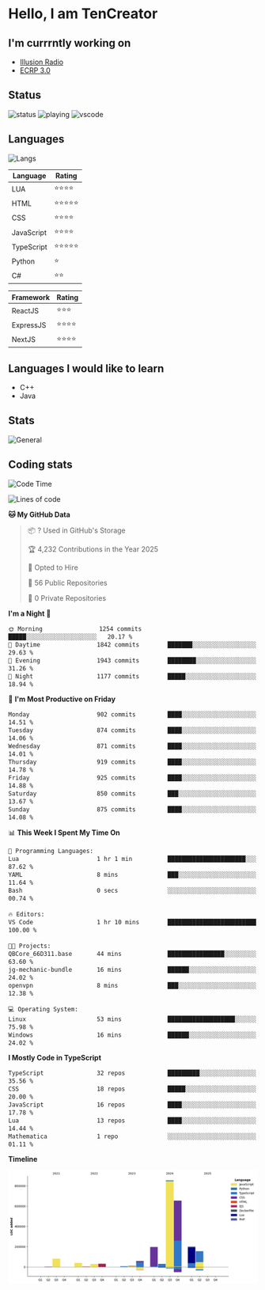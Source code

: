 # Hello, I am TenCreator

## I'm currrntly working on
- [Illusion Radio](https://illusionradio.co.uk/)
- [ECRP 3.0](http://github.com/Emerald-Coast-Roleplay/)

## Status
![status](https://api.statusbadges.me/badge/status/518334475038359555?simple=true&style=for-the-badge)
![playing](https://api.statusbadges.me/badge/playing/518334475038359555?style=for-the-badge)
![vscode](https://api.statusbadges.me/badge/vscode/518334475038359555?style=for-the-badge)

## Languages
![Langs](https://github-readme-stats.vercel.app/api/top-langs/?username=tencreator&layout=compact&theme=radical)


|Language|Rating|
|--------|------|
|LUA|⭐️⭐️⭐️⭐️|
|HTML|⭐️⭐️⭐️⭐️⭐️|
|CSS|⭐️⭐️⭐️⭐️|
|JavaScript|⭐️⭐️⭐️⭐️|
|TypeScript|⭐️⭐️⭐️⭐️⭐️|
|Python|⭐️|
|C#|⭐️⭐️ |

|Framework|Rating|
|--------|------|
|ReactJS|⭐️⭐️⭐|
|ExpressJS|⭐️⭐️⭐️⭐️|
|NextJS|⭐️⭐️⭐⭐️|

## Languages I would like to learn
- C++
- Java

## Stats
![General](https://github-readme-stats.vercel.app/api?username=tencreator&show_icons=true&theme=radical)

## Coding stats

<!--START_SECTION:waka-->
![Code Time](http://img.shields.io/badge/Code%20Time-638%20hrs%2027%20mins-blue)

![Lines of code](https://img.shields.io/badge/From%20Hello%20World%20I%27ve%20Written-2.4%20million%20lines%20of%20code-blue)

**🐱 My GitHub Data** 

> 📦 ? Used in GitHub's Storage 
 > 
> 🏆 4,232 Contributions in the Year 2025
 > 
> 💼 Opted to Hire
 > 
> 📜 56 Public Repositories 
 > 
> 🔑 0 Private Repositories 
 > 
**I'm a Night 🦉** 

```text
🌞 Morning                1254 commits        █████░░░░░░░░░░░░░░░░░░░░   20.17 % 
🌆 Daytime                1842 commits        ███████░░░░░░░░░░░░░░░░░░   29.63 % 
🌃 Evening                1943 commits        ████████░░░░░░░░░░░░░░░░░   31.26 % 
🌙 Night                  1177 commits        █████░░░░░░░░░░░░░░░░░░░░   18.94 % 
```
📅 **I'm Most Productive on Friday** 

```text
Monday                   902 commits         ████░░░░░░░░░░░░░░░░░░░░░   14.51 % 
Tuesday                  874 commits         ████░░░░░░░░░░░░░░░░░░░░░   14.06 % 
Wednesday                871 commits         ████░░░░░░░░░░░░░░░░░░░░░   14.01 % 
Thursday                 919 commits         ████░░░░░░░░░░░░░░░░░░░░░   14.78 % 
Friday                   925 commits         ████░░░░░░░░░░░░░░░░░░░░░   14.88 % 
Saturday                 850 commits         ███░░░░░░░░░░░░░░░░░░░░░░   13.67 % 
Sunday                   875 commits         ████░░░░░░░░░░░░░░░░░░░░░   14.08 % 
```


📊 **This Week I Spent My Time On** 

```text
💬 Programming Languages: 
Lua                      1 hr 1 min          ██████████████████████░░░   87.62 % 
YAML                     8 mins              ███░░░░░░░░░░░░░░░░░░░░░░   11.64 % 
Bash                     0 secs              ░░░░░░░░░░░░░░░░░░░░░░░░░   00.74 % 

🔥 Editors: 
VS Code                  1 hr 10 mins        █████████████████████████   100.00 % 

🐱‍💻 Projects: 
QBCore_66D311.base       44 mins             ████████████████░░░░░░░░░   63.60 % 
jg-mechanic-bundle       16 mins             ██████░░░░░░░░░░░░░░░░░░░   24.02 % 
openvpn                  8 mins              ███░░░░░░░░░░░░░░░░░░░░░░   12.38 % 

💻 Operating System: 
Linux                    53 mins             ███████████████████░░░░░░   75.98 % 
Windows                  16 mins             ██████░░░░░░░░░░░░░░░░░░░   24.02 % 
```

**I Mostly Code in TypeScript** 

```text
TypeScript               32 repos            █████████░░░░░░░░░░░░░░░░   35.56 % 
CSS                      18 repos            █████░░░░░░░░░░░░░░░░░░░░   20.00 % 
JavaScript               16 repos            ████░░░░░░░░░░░░░░░░░░░░░   17.78 % 
Lua                      13 repos            ████░░░░░░░░░░░░░░░░░░░░░   14.44 % 
Mathematica              1 repo              ░░░░░░░░░░░░░░░░░░░░░░░░░   01.11 % 
```



**Timeline**

![Lines of Code chart](https://raw.githubusercontent.com/tencreator/tencreator/main/assets/bar_graph.png)


<!--END_SECTION:waka-->
